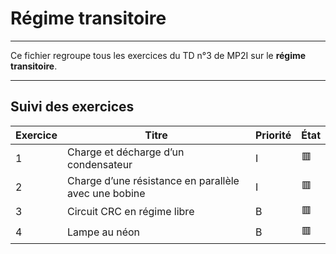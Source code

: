 # Régime transitoire

---

Ce fichier regroupe tous les exercices du TD n°3 de MP2I sur le **régime transitoire**.

---

## Suivi des exercices

| Exercice | Titre                                             | Priorité | État |
|----------|---------------------------------------------------------|----------|------|
| 1        | Charge et décharge d’un condensateur                   | I        | 🟥   |
| 2        | Charge d’une résistance en parallèle avec une bobine   | I        | 🟥   |
| 3        | Circuit CRC en régime libre                             | B        | 🟥   |
| 4        | Lampe au néon                                           | B        | 🟥   |
